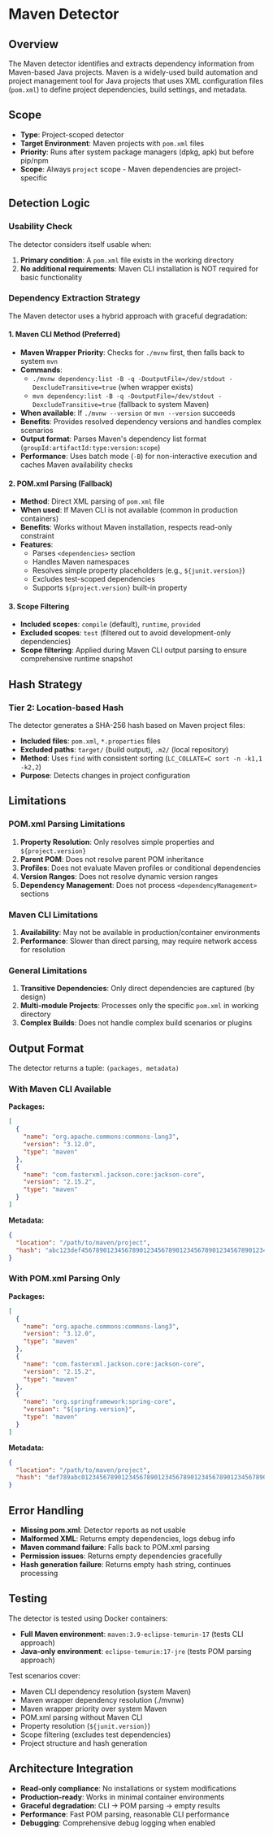 # Maven Detector

## Overview

The Maven detector identifies and extracts dependency information from Maven-based Java projects. Maven is a widely-used build automation and project management tool for Java projects that uses XML configuration files (`pom.xml`) to define project dependencies, build settings, and metadata.

## Scope

- **Type**: Project-scoped detector
- **Target Environment**: Maven projects with `pom.xml` files
- **Priority**: Runs after system package managers (dpkg, apk) but before pip/npm
- **Scope**: Always `project` scope - Maven dependencies are project-specific

## Detection Logic

### Usability Check

The detector considers itself usable when:

1. **Primary condition**: A `pom.xml` file exists in the working directory
2. **No additional requirements**: Maven CLI installation is NOT required for basic functionality

### Dependency Extraction Strategy

The Maven detector uses a hybrid approach with graceful degradation:

#### 1. Maven CLI Method (Preferred)

- **Maven Wrapper Priority**: Checks for `./mvnw` first, then falls back to system `mvn`
- **Commands**:
  - `./mvnw dependency:list -B -q -DoutputFile=/dev/stdout -DexcludeTransitive=true` (when wrapper exists)
  - `mvn dependency:list -B -q -DoutputFile=/dev/stdout -DexcludeTransitive=true` (fallback to system Maven)
- **When available**: If `./mvnw --version` or `mvn --version` succeeds
- **Benefits**: Provides resolved dependency versions and handles complex scenarios
- **Output format**: Parses Maven's dependency list format (`groupId:artifactId:type:version:scope`)
- **Performance**: Uses batch mode (`-B`) for non-interactive execution and caches Maven availability checks

#### 2. POM.xml Parsing (Fallback)

- **Method**: Direct XML parsing of `pom.xml` file
- **When used**: If Maven CLI is not available (common in production containers)
- **Benefits**: Works without Maven installation, respects read-only constraint
- **Features**:
  - Parses `<dependencies>` section
  - Handles Maven namespaces
  - Resolves simple property placeholders (e.g., `${junit.version}`)
  - Excludes test-scoped dependencies
  - Supports `${project.version}` built-in property

#### 3. Scope Filtering

- **Included scopes**: `compile` (default), `runtime`, `provided`
- **Excluded scopes**: `test` (filtered out to avoid development-only dependencies)
- **Scope filtering**: Applied during Maven CLI output parsing to ensure comprehensive runtime snapshot

## Hash Strategy

### Tier 2: Location-based Hash

The detector generates a SHA-256 hash based on Maven project files:

- **Included files**: `pom.xml`, `*.properties` files
- **Excluded paths**: `target/` (build output), `.m2/` (local repository)
- **Method**: Uses `find` with consistent sorting (`LC_COLLATE=C sort -n -k1,1 -k2,2`)
- **Purpose**: Detects changes in project configuration

## Limitations

### POM.xml Parsing Limitations

1. **Property Resolution**: Only resolves simple properties and `${project.version}`
2. **Parent POM**: Does not resolve parent POM inheritance
3. **Profiles**: Does not evaluate Maven profiles or conditional dependencies
4. **Version Ranges**: Does not resolve dynamic version ranges
5. **Dependency Management**: Does not process `<dependencyManagement>` sections

### Maven CLI Limitations

1. **Availability**: May not be available in production/container environments
2. **Performance**: Slower than direct parsing, may require network access for resolution

### General Limitations

1. **Transitive Dependencies**: Only direct dependencies are captured (by design)
2. **Multi-module Projects**: Processes only the specific `pom.xml` in working directory
3. **Complex Builds**: Does not handle complex build scenarios or plugins

## Output Format

The detector returns a tuple: `(packages, metadata)`

### With Maven CLI Available

**Packages:**

```json
[
  {
    "name": "org.apache.commons:commons-lang3",
    "version": "3.12.0",
    "type": "maven"
  },
  {
    "name": "com.fasterxml.jackson.core:jackson-core",
    "version": "2.15.2",
    "type": "maven"
  }
]
```

**Metadata:**

```json
{
  "location": "/path/to/maven/project",
  "hash": "abc123def456789012345678901234567890123456789012345678901234567890"
}
```

### With POM.xml Parsing Only

**Packages:**

```json
[
  {
    "name": "org.apache.commons:commons-lang3",
    "version": "3.12.0",
    "type": "maven"
  },
  {
    "name": "com.fasterxml.jackson.core:jackson-core",
    "version": "2.15.2",
    "type": "maven"
  },
  {
    "name": "org.springframework:spring-core",
    "version": "${spring.version}",
    "type": "maven"
  }
]
```

**Metadata:**

```json
{
  "location": "/path/to/maven/project",
  "hash": "def789abc012345678901234567890123456789012345678901234567890123456"
}
```

## Error Handling

- **Missing pom.xml**: Detector reports as not usable
- **Malformed XML**: Returns empty dependencies, logs debug info
- **Maven command failure**: Falls back to POM.xml parsing
- **Permission issues**: Returns empty dependencies gracefully
- **Hash generation failure**: Returns empty hash string, continues processing

## Testing

The detector is tested using Docker containers:

- **Full Maven environment**: `maven:3.9-eclipse-temurin-17` (tests CLI approach)
- **Java-only environment**: `eclipse-temurin:17-jre` (tests POM parsing approach)

Test scenarios cover:

- Maven CLI dependency resolution (system Maven)
- Maven wrapper dependency resolution (./mvnw)
- Maven wrapper priority over system Maven
- POM.xml parsing without Maven CLI
- Property resolution (`${junit.version}`)
- Scope filtering (excludes test dependencies)
- Project structure and hash generation

## Architecture Integration

- **Read-only compliance**: No installations or system modifications
- **Production-ready**: Works in minimal container environments
- **Graceful degradation**: CLI → POM parsing → empty results
- **Performance**: Fast POM parsing, reasonable CLI performance
- **Debugging**: Comprehensive debug logging when enabled
